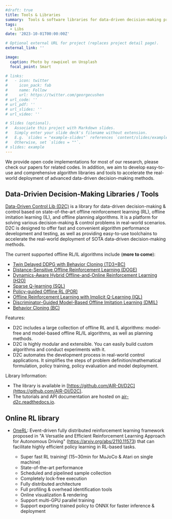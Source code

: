 ```yaml
---
#draft: true
title: Tools & Libraries
summary:  Tools & software libraries for data-driven decision-making problems.
tags:
  - Libs
date: '2023-10-01T00:00:00Z'

# Optional external URL for project (replaces project detail page).
external_link: ''

image:
  caption: Photo by rawpixel on Unsplash
  focal_point: Smart

# links:
#   - icon: twitter
#     icon_pack: fab
#     name: Follow
#     url: https://twitter.com/georgecushen
# url_code: ''
# url_pdf: ''
# url_slides: ''
# url_video: ''

# Slides (optional).
#   Associate this project with Markdown slides.
#   Simply enter your slide deck's filename without extension.
#   E.g. `slides = "example-slides"` references `content/slides/example-slides.md`.
#   Otherwise, set `slides = ""`.
# slides: example
---
```


We provide open code implementations for most of our research, please check our papers for related codes. In addition, we aim to develop easy-to-use and comprehensive algorithm libraries and tools to accelerate the real-world deployment of advanced data-driven decision-making methods.

## Data-Drivien Decision-Making Libraries / Tools
[Data-Driven Control Lib (D2C)](https://github.com/AIR-DI/D2C) is a library for data-driven decision-making & control based on state-of-the-art offline reinforcement learning (RL), offline imitation learning (IL), and offline planning algorithms. It is a platform for solving various decision-making & control problems in real-world scenarios. D2C is designed to offer fast and convenient algorithm performance development and testing, as well as providing easy-to-use toolchains to accelerate the real-world deployment of SOTA data-driven decision-making methods.

The current supported offline RL/IL algorithms include (**more to come**):

- [Twin Delayed DDPG with Behavior Cloning (TD3+BC)](https://arxiv.org/pdf/2106.06860.pdf)
- [Distance-Sensitive Offline Reinforcement Learning (DOGE)](https://arxiv.org/abs/2205.11027.pdf)
- [Dynamics-Aware Hybrid Offline-and-Online Reinforcement Learning (H2O)](https://arxiv.org/abs/2206.13464.pdf)
- [Sparse Q-learning (SQL)](https://arxiv.org/abs/2303.15810)
- [Policy-guided Offline RL (POR)](https://arxiv.org/abs/2210.08323)
- [Offline Reinforcement Learning with Implicit Q-Learning (IQL)](https://arxiv.org/pdf/2110.06169.pdf)
- [Discriminator-Guided Model-Based Offline Imitation Learning (DMIL)](https://arxiv.org/abs/2207.00244)
- [Behavior Cloning (BC)](http://www.cse.unsw.edu.au/~claude/papers/MI15.pdf)

Features:
  - D2C includes a large collection of offline RL and IL algorithms: model-free and model-based offline RL/IL algorithms, as well as planning methods. 
  - D2C is highly modular and extensible. You can easily build custom algorithms and conduct experiments with it.
  - D2C automates the development process in real-world control applications. It simplifies the steps of problem definition/mathematical formulation, policy training, policy evaluation and model deployment.

Library Information:
  - The library is available in [https://github.com/AIR-DI/D2C](https://github.com/AIR-DI/D2C).
  - The tutorials and API documentation are hosted on [air-d2c.readthedocs.io](https://air-d2c.readthedocs.io/).

## Online RL library
- [OneRL](https://github.com/imoneoi/onerl): Event-driven fully distributed reinforcement learning framework proposed in "A Versatile and Efficient Reinforcement Learning Approach for Autonomous Driving" (https://arxiv.org/abs/2110.11573) that can facilitate highly efficient policy learning in RL-based tasks.

  - Super fast RL training! (15~30min for MuJoCo & Atari on single machine)
  - State-of-the-art performance
  - Scheduled and pipelined sample collection
  - Completely lock-free execution
  - Fully distributed architecture
  - Full profiling & overhead identification tools 
  - Online visualization & rendering
  - Support multi-GPU parallel training
  - Support exporting trained policy to ONNX for faster inference & deployment

